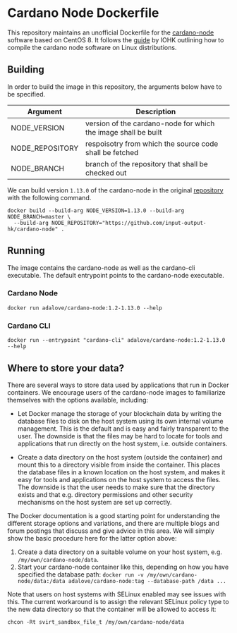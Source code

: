 # Cardano Node Dockerfile

This repository maintains an unofficial Dockerfile for the [cardano-node](https://github.com/input-output-hk/cardano-node)
software based on CentOS 8. It follows the [guide](https://github.com/input-output-hk/cardano-tutorials/blob/master/node-setup/000_install.md)
by IOHK outlining how to compile the cardano node software on Linux distributions.

## Building

In order to build the image in this repository, the arguments below have to be specified.

| Argument | Description |
| --- | --- |
| NODE_VERSION | version of the cardano-node for which the image shall be built |
| NODE_REPOSITORY | respoisotry from which the source code shall be fetched |
| NODE_BRANCH | branch of the repository that shall be checked out |

We can build version `1.13.0` of the cardano-node in the original [repository](https://github.com/input-output-hk/cardano-node)
with the following command.

```
docker build --build-arg NODE_VERSION=1.13.0 --build-arg NODE_BRANCH=master \
  --build-arg NODE_REPOSITORY="https://github.com/input-output-hk/cardano-node" .
```

## Running

The image contains the cardano-node as well as the cardano-cli executable. The default entrypoint points to the cardano-node
executable. 

### Cardano Node
```
docker run adalove/cardano-node:1.2-1.13.0 --help
```

### Cardano CLI

```
docker run --entrypoint "cardano-cli" adalove/cardano-node:1.2-1.13.0 --help
```

## Where to store your data?

There are several ways to store data used by applications that run in Docker containers. We encourage users of the cardano-node images to familiarize themselves with the options available, including:

* Let Docker manage the storage of your blockchain data by writing the database files to disk on the host system using its own internal volume management. This is the default and is easy and fairly transparent to the user. The downside is that the files may be hard to locate for tools and applications that run directly on the host system, i.e. outside containers.
    
* Create a data directory on the host system (outside the container) and mount this to a directory visible from inside the container. This places the database files in a known location on the host system, and makes it easy for tools and applications on the host system to access the files. The downside is that the user needs to make sure that the directory exists and that e.g. directory permissions and other security mechanisms on the host system are set up correctly.

The Docker documentation is a good starting point for understanding the different storage options and variations, and there are multiple blogs and forum postings that discuss and give advice in this area. We will simply show the basic procedure here for the latter option above:

1. Create a data directory on a suitable volume on your host system, e.g. `/my/own/cardano-node/data`.
2. Start your cardano-node container like this, depending on how you have specified the database path: 
    `docker run -v /my/own/cardano-node/data:/data adalove/cardano-node:tag --database-path /data ...`

Note that users on host systems with SELinux enabled may see issues with this. The current workaround is to assign the relevant SELinux policy type to the new data directory so that the container will be allowed to access it:

`chcon -Rt svirt_sandbox_file_t /my/own/cardano-node/data`
